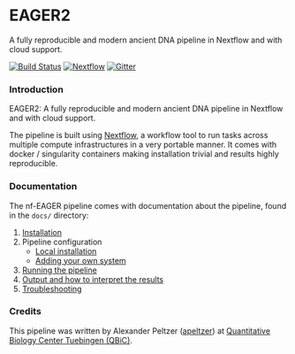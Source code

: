 # EAGER2
A fully reproducible and modern ancient DNA pipeline in Nextflow and with cloud support.

[![Build Status](https://travis-ci.org/apeltzer/nf-EAGER.svg?branch=master)](https://travis-ci.org/apeltzer/nf-EAGER)
[![Nextflow](https://img.shields.io/badge/nextflow-%E2%89%A50.27.0-brightgreen.svg)](https://www.nextflow.io/)
[![Gitter](https://img.shields.io/badge/gitter-%20join%20chat%20%E2%86%92-4fb99a.svg)](https://gitter.im/EAGER2-0/Lobby)



### Introduction
EAGER2: A fully reproducible and modern ancient DNA pipeline in Nextflow and with cloud support.

The pipeline is built using [Nextflow](https://www.nextflow.io), a workflow tool to run tasks across multiple compute infrastructures in a very portable manner. It comes with docker / singularity containers making installation trivial and results highly reproducible.


### Documentation
The nf-EAGER pipeline comes with documentation about the pipeline, found in the `docs/` directory:

1. [Installation](docs/installation.md)
2. Pipeline configuration
    * [Local installation](docs/configuration/local.md)
    * [Adding your own system](docs/configuration/adding_your_own.md)
3. [Running the pipeline](docs/usage.md)
4. [Output and how to interpret the results](docs/output.md)
5. [Troubleshooting](docs/troubleshooting.md)

### Credits
This pipeline was written by Alexander Peltzer ([apeltzer](https://github.com/apeltzer)) at [Quantitative Biology Center Tuebingen (QBiC)](http://qbic.life).
